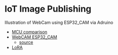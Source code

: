 # IoT Image Publishing

Illustration of WebCam using ESP32_CAM via Adruino

* [MCU comparison](./docs/MCU.md)
* [WebCAM ESP32_CAM](./docs/WebCam_CSI.md)
  + [source](https://github.com/thyik/IoT_Case/tree/master/src)
* [LoRA](./docs/LoRA.md)
